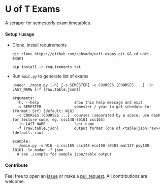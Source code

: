 # U of T Exams
A scraper for semesterly exam timetables.

#### Setup / usage

+ Clone, install requirements

  ```
  git clone https://github.com/kshvmdn/uoft-exams.git && cd uoft-exams
  ```

  ```
  pip install -r requirements.txt
  ```

+ Run `main.py` to generate list of exams

  ```
  usage: ./main.py [-h] [-s SEMESTER] -c COURSES [COURSES ...] -ln LAST_NAME [-f {raw,table,json}]

  arguments:
    -h, --help                show this help message and exit
    -s SEMESTER               semester / year to get schedule for (format: SYY) [default: W16]
    -c COURSES [COURSES ...]  courses (separated by a space; use dash for lecture code, eg. csc148-l0101 csc165)
    -ln LAST_NAME             last name
    -f {raw,table,json}       output format (one of <table|json|raw>) [default: raw]

  example: 
    ./main.py -s W16 -c csc165 csc148 eco100-l0401 mat137 psy100-l0101 -ln madan -f json
    # see ./sample for sample json/table output
  ```

#### Contribute
Feel free to open an [issue](https://github.com/kshvmdn/uoft-exams/issues) or make a [pull request](https://github.com/kshvmdn/uoft-exams/pulls). All contributions are welcome.
